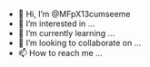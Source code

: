 - 👋 Hi, I’m @MFpX13cumseeme
- 👀 I’m interested in ...
- 🌱 I’m currently learning ...
- 💞️ I’m looking to collaborate on ...
- 📫 How to reach me ...

<!---
MFpX13cumseeme/MFpX13cumseeme is a ✨ special ✨ repository because its `README.md` (this file) appears on your GitHub profile.
You can click the Preview link to take a look at your changes.
--->
